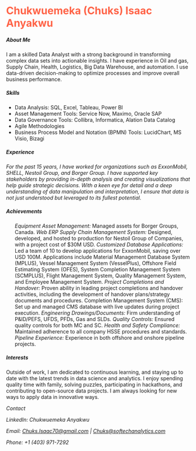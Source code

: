 <h1 style="color:Tomato;">Chukwuemeka (Chuks) Isaac Anyakwu</h1>

<h5>About Me</h5>

<p>I am a skilled Data Analyst with a strong background in transforming complex data sets into actionable insights. I have experience in Oil and gas, Supply Chain, Health, Logistics, Big Data Warehouse, and automation.
I use data-driven decision-making to optimize processes and improve overall business performance.</p>

<h5><em>Skills</em></h5>
<ul>
<li>Data Analysis: SQL, Excel, Tableau, Power BI </li>
<li>Asset Management Tools: Service Now, Maximo, Oracle SAP</li>
<li>Data Governance Tools: Collibra, Informatica, Alation Data Catalog</li>
<li>Agile Methodologies</li>
<li>Business Process Model and Notation (BPMN) Tools: LucidChart, MS Visio, Bizagi</li>
</ul>
<h5>Experience</h5>
<p><em>For the past 15 years, I have worked for organizations such as ExxonMobil, SHELL, Nestoil Group, and Borger Group. I have supported key stakeholders by providing in-depth analysis and creating visualizations that help guide strategic decisions. With a keen eye for detail and a deep understanding of data manipulation and interpretation, I ensure that data is not just understood but leveraged to its fullest potential.
</em></p>

<h5>Achievements</h5>
<ul>
<l1><em>Equipment Asset Management:</em> Managed assets for Borger Groups, Canada.</l1>
<l1><em>Web ERP Supply Chain Management System:</em> Designed, developed, and hosted to production for Nestoil Group of Companies, with a project cost of $30M USD.</l1>
<l1><em>Customized Database Applications:</em> Led a team of 10 to develop applications for ExxonMobil, saving over USD 100M. Applications include Material Management Database System (MPLUS), Vessel Management System (VesselPlus), Offshore Field Estimating System (OFES), System Completion Management System (SCMPLUS), Flight Management System, Quality Management System, and Employee Management System.</l1>
<l1><em>Project Completions and Handover: </em>Proven ability in leading project completions and handover activities, including the development of handover plans/strategy documents and procedures.</l1>
Completion Management System (CMS): Set up and managed CMS database with live updates during project execution.</l1>
<l1><em>Engineering Drawings/Documents:</em> Firm understanding of P&ID/PEFS, UFDS, PFDs, Gas and SLDs.</l1>
<l1><em>Quality Controls: </em>Ensured quality controls for both MC and SC.</l1>
<l1><em>Health and Safety Compliance:</em> Maintained adherence to all company HSSE procedures and standards.</l1>
<l1><em>Pipeline Experience:</em> Experience in both offshore and onshore pipeline projects.</l1>
  </ul>
  
<h5>Interests</h5>
<p>Outside of work, I am dedicated to continuous learning, and staying up to date with the latest trends in data science and analytics. I enjoy spending quality time with family, solving puzzles, participating in hackathons, and contributing to open-source data projects. I am always looking for new ways to apply data in innovative ways.</p>

<address>Contact

LinkedIn: Chukwuemeka Anyakwu

Email: Chuks.Isaac70@gmail.com | Chuks@softechanalytics.com

Phone: +1 (403) 971-7292 </address>
